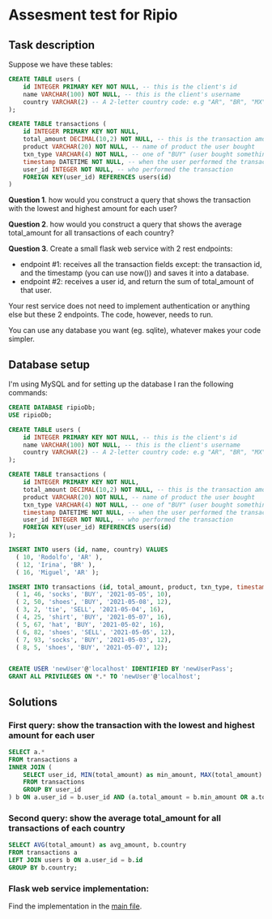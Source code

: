 # Assesment test for Ripio

## Task description

Suppose we have these tables:
```SQL
CREATE TABLE users (
    id INTEGER PRIMARY KEY NOT NULL, -- this is the client's id
    name VARCHAR(100) NOT NULL, -- this is the client's username
    country VARCHAR(2) -- A 2-letter country code: e.g "AR", "BR", "MX", etc
);

CREATE TABLE transactions (
    id INTEGER PRIMARY KEY NOT NULL,
    total_amount DECIMAL(10,2) NOT NULL, -- this is the transaction amount
    product VARCHAR(20) NOT NULL, -- name of product the user bought
    txn_type VARCHAR(4) NOT NULL, -- one of "BUY" (user bought something), or "SELL" (user sold something)
    timestamp DATETIME NOT NULL, -- when the user performed the transaction
    user_id INTEGER NOT NULL, -- who performed the transaction
    FOREIGN KEY(user_id) REFERENCES users(id)
)
```

**Question 1**. how would you construct a query that shows the transaction with the lowest and
highest amount for each user?

**Question 2**. how would you construct a query that shows the average total_amount for all
transactions of each country?

**Question 3**. Create a small flask web service with 2 rest endpoints:
- endpoint #1: receives all the transaction fields except:
the transaction id, and the timestamp (you can use now())
and saves it into a database.
- endpoint #2: receives a user id, and return the sum of total_amount of that user.

Your rest service does not need to implement authentication or anything else but these 2
endpoints. The code, however, needs to run.
  
You can use any database you want (eg. sqlite), whatever makes your code simpler.

## Database setup

I'm using MySQL and for setting up the database I ran the following commands:

```SQL
CREATE DATABASE ripioDb;
USE ripioDb;

CREATE TABLE users (
    id INTEGER PRIMARY KEY NOT NULL, -- this is the client's id
    name VARCHAR(100) NOT NULL, -- this is the client's username
    country VARCHAR(2) -- A 2-letter country code: e.g "AR", "BR", "MX", etc
);

CREATE TABLE transactions (
    id INTEGER PRIMARY KEY NOT NULL,
    total_amount DECIMAL(10,2) NOT NULL, -- this is the transaction amount
    product VARCHAR(20) NOT NULL, -- name of product the user bought
    txn_type VARCHAR(4) NOT NULL, -- one of "BUY" (user bought something), or "SELL" (user sold something)
    timestamp DATETIME NOT NULL, -- when the user performed the transaction
    user_id INTEGER NOT NULL, -- who performed the transaction
    FOREIGN KEY(user_id) REFERENCES users(id)
);

INSERT INTO users (id, name, country) VALUES
  ( 10, 'Rodolfo', 'AR' ),
  ( 12, 'Irina', 'BR' ),
  ( 16, 'Miguel', 'AR' );

INSERT INTO transactions (id, total_amount, product, txn_type, timestamp, user_id) VALUES
  ( 1, 46, 'socks', 'BUY', '2021-05-05', 10),
  ( 2, 50, 'shoes', 'BUY', '2021-05-08', 12),
  ( 3, 2, 'tie', 'SELL', '2021-05-04', 16),
  ( 4, 25, 'shirt', 'BUY', '2021-05-07', 16),
  ( 5, 67, 'hat', 'BUY', '2021-05-02', 16),
  ( 6, 82, 'shoes', 'SELL', '2021-05-05', 12),
  ( 7, 93, 'socks', 'BUY', '2021-05-03', 12),
  ( 8, 5, 'shoes', 'BUY', '2021-05-07', 12);


CREATE USER 'newUser'@'localhost' IDENTIFIED BY 'newUserPass';
GRANT ALL PRIVILEGES ON *.* TO 'newUser'@'localhost';
```

## Solutions

### First query: show the transaction with the lowest and highest amount for each user

```SQL
SELECT a.*
FROM transactions a
INNER JOIN (
    SELECT user_id, MIN(total_amount) as min_amount, MAX(total_amount) as max_amount
    FROM transactions
    GROUP BY user_id
) b ON a.user_id = b.user_id AND (a.total_amount = b.min_amount OR a.total_amount = b.max_amount);
```

### Second query: show the average total_amount for all transactions of each country

```SQL
SELECT AVG(total_amount) as avg_amount, b.country
FROM transactions a
LEFT JOIN users b ON a.user_id = b.id
GROUP BY b.country;
```

### Flask web service implementation:

Find the implementation in the [main file](https://github.com/rodolfopaganini/ripio-assesment/blob/main/main.py).
